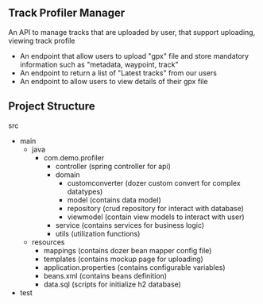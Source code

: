 
## Track Profiler Manager
An API to manage tracks that are uploaded by user, that support uploading, viewing track profile

- An endpoint that allow users to upload "gpx" file and store mandatory information such as "metadata, waypoint, track" 
- An endpoint to return a list of "Latest tracks" from our users
- An endpoint to allow users to view details of their gpx file


## Project Structure

src  
- main
  - java
    - com.demo.profiler
      - controller (spring controller for api)
      - domain
        - customconverter (dozer custom convert for complex datatypes)
        - model (contains data model)
        - repository (crud repository for interact with database)
        - viewmodel (contain view models to interact with user)
      - service (contains services for business logic)
      - utils (utilization functions)
  - resources 
    - mappings (contains dozer bean mapper config file)
    - templates (contains mockup page for uploading)
    - application.properties (contains configurable variables)
    - beans.xml (contains beans definition)
    - data.sql (scripts for initialize h2 database)
- test
